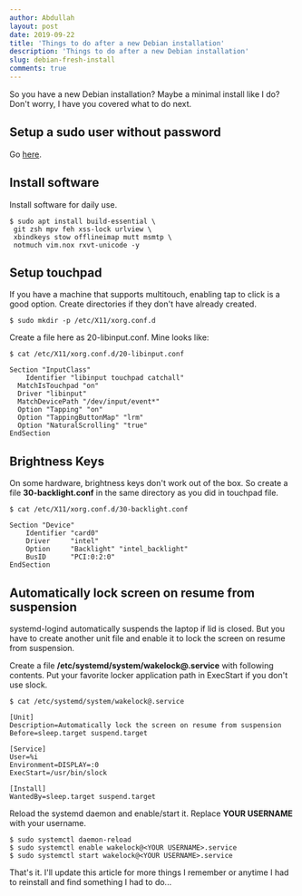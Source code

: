 ```yaml
---
author: Abdullah
layout: post
date: 2019-09-22
title: 'Things to do after a new Debian installation'
description: 'Things to do after a new Debian installation'
slug: debian-fresh-install
comments: true
---
```


So you have a new Debian installation? Maybe a minimal install like I do? 
Don't worry, I have you covered what to do next.


## Setup a sudo user without password  

Go [here](https://abdullah.today/enable-sudo-with-no-password.html).



## Install software

Install software for daily use. 

```
$ sudo apt install build-essential \
 git zsh mpv feh xss-lock urlview \
 xbindkeys stow offlineimap mutt msmtp \
 notmuch vim.nox rxvt-unicode -y 
 ```

## Setup touchpad

If you have a machine that supports multitouch, enabling tap to click is a good option. Create directories if they don't have already created.

```
$ sudo mkdir -p /etc/X11/xorg.conf.d
```

Create a file here as 20-libinput.conf. Mine looks like:

```
$ cat /etc/X11/xorg.conf.d/20-libinput.conf

Section "InputClass"
	Identifier "libinput touchpad catchall"
  MatchIsTouchpad "on"
  Driver "libinput"
  MatchDevicePath "/dev/input/event*"
  Option "Tapping" "on"
  Option "TappingButtonMap" "lrm"
  Option "NaturalScrolling" "true"
EndSection
```


## Brightness Keys  

On some hardware, brightness keys don't work out of the box. So create a file
<b>30-backlight.conf</b> in the same directory as you did in touchpad file.

```
$ cat /etc/X11/xorg.conf.d/30-backlight.conf 

Section "Device"
	Identifier "card0"
	Driver	   "intel"
	Option	   "Backlight" "intel_backlight"
	BusID      "PCI:0:2:0"
EndSection
```


## Automatically lock screen on resume from suspension  

systemd-logind automatically suspends the laptop if lid is closed. But you have
to create another unit file and enable it to lock the screen on resume from
suspension.

Create a file <b>/etc/systemd/system/wakelock@.service</b> with following
contents. Put your favorite locker application path in ExecStart if you don't
use slock.

```
$ cat /etc/systemd/system/wakelock@.service

[Unit]
Description=Automatically lock the screen on resume from suspension
Before=sleep.target suspend.target

[Service]
User=%i
Environment=DISPLAY=:0
ExecStart=/usr/bin/slock

[Install]
WantedBy=sleep.target suspend.target
```

Reload the systemd daemon and enable/start it. Replace <b>YOUR USERNAME</b> with
your username.

```
$ sudo systemctl daemon-reload
$ sudo systemctl enable wakelock@<YOUR USERNAME>.service
$ sudo systemctl start wakelock@<YOUR USERNAME>.service
```


That's it. I'll update this article for more things I remember or anytime I had
to reinstall and find something I had to do...
